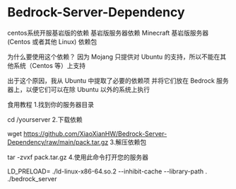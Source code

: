 # Bedrock-Server-Dependency
centos系统开服基岩版的依赖
基岩版服务器依赖
Minecraft 基岩版服务器 (Centos 或者其他 Linux) 依赖包

为什么要使用这个依赖？
因为 Mojang 只提供对 Ubuntu 的支持，所以不能在其他系统（Centos 等）上支持

出于这个原因，我从 Ubuntu 中提取了必要的依赖项 并将它们放在 Bedrock 服务器上，以便它们可以在除 Ubuntu 以外的系统上执行

食用教程
1.找到你的服务器目录

cd /yourserver
2.下载依赖

wget https://github.com/XiaoXianHW/Bedrock-Server-Dependency/raw/main/pack.tar.gz
3.解压依赖包

tar -zvxf pack.tar.gz
4.使用此命令打开您的服务器

LD_PRELOAD= ./ld-linux-x86-64.so.2 --inhibit-cache --library-path . ./bedrock_server
